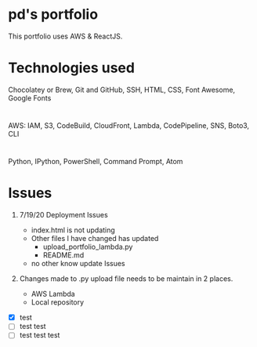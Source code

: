 # pd's portfolio

This portfolio uses AWS & ReactJS.

# Technologies used

Chocolatey or Brew, Git and GitHub, SSH, HTML, CSS, Font Awesome, Google Fonts

#

AWS: IAM, S3, CodeBuild, CloudFront, Lambda, CodePipeline, SNS, Boto3, CLI

#

Python, IPython, PowerShell, Command Prompt, Atom

# Issues

1. 7/19/20 Deployment Issues
    - index.html is not updating
    - Other files I have changed has updated
        - upload_portfolio_lambda.py
        - README.md
    - no other know update Issues

2. Changes made to .py upload file needs to be maintain in 2 places.
    - AWS Lambda
    - Local repository


- [x] test
- [ ] test test
- [ ] test test test
